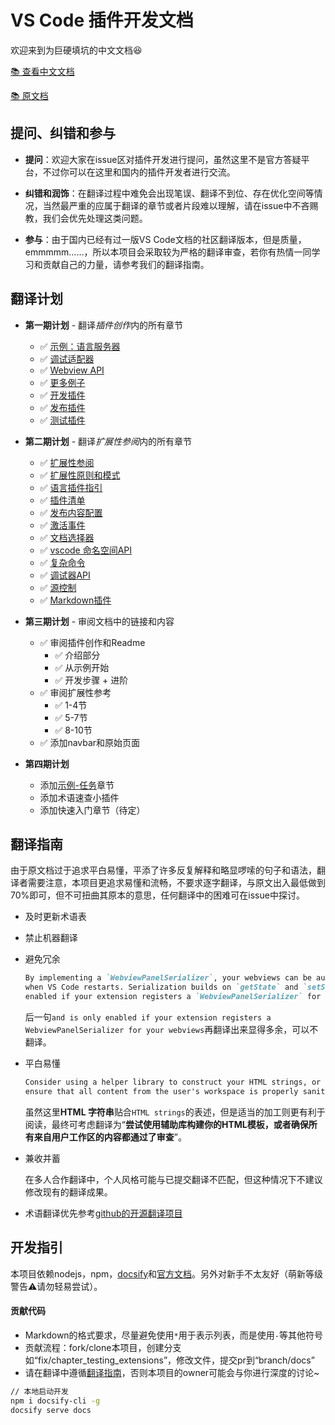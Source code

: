# VS Code 插件开发文档

欢迎来到为巨硬填坑的中文文档😆

[📚 查看中文文档](https://liiked.github.io/VS-Code-Extension-Doc-ZH/
)

[📚 原文档](https://code.visualstudio.com/docs/extensions/overview)

## 提问、纠错和参与

- **提问**：欢迎大家在issue区对插件开发进行提问，虽然这里不是官方答疑平台，不过你可以在这里和国内的插件开发者进行交流。

- **纠错和润饰**：在翻译过程中难免会出现笔误、翻译不到位、存在优化空间等情况，当然最严重的应属于翻译的章节或者片段难以理解，请在issue中不吝赐教，我们会优先处理这类问题。

- **参与**：由于国内已经有过一版VS Code文档的社区翻译版本，但是质量，emmmmm……，所以本项目会采取较为严格的翻译审查，若你有热情一同学习和贡献自己的力量，请参考我们的翻译指南。

## 翻译计划

- **第一期计划** - 翻译*插件创作*内的所有章节
    - ✅ [示例：语言服务器](https://code.visualstudio.com/docs/extensions/example-language-server)
    - ✅ [调试适配器](https://code.visualstudio.com/docs/extensions/example-debuggers)
    - ✅ [Webview API](https://code.visualstudio.com/docs/extensions/webview)
    - ✅ [更多例子](https://code.visualstudio.com/docs/extensions/samples)
    - ✅ [开发插件](https://code.visualstudio.com/docs/extensions/developing-extensions)
    - ✅ [发布插件](https://code.visualstudio.com/docs/extensions/publish-extension)
    - ✅ [测试插件](https://code.visualstudio.com/docs/extensions/testing-extensions)

- **第二期计划** - 翻译*扩展性参阅*内的所有章节
    - ✅ [扩展性参阅](https://code.visualstudio.com/docs/extensionAPI/overview)
    - ✅ [扩展性原则和模式](https://code.visualstudio.com/docs/extensionAPI/patterns-and-principles)
    - ✅ [语言插件指引](https://code.visualstudio.com/docs/extensionAPI/language-support)
    - ✅ [插件清单](https://code.visualstudio.com/docs/extensionAPI/extension-manifest)
    - ✅ [发布内容配置](https://code.visualstudio.com/docs/extensionAPI/extension-points)
    - ✅ [激活事件](https://code.visualstudio.com/docs/extensionAPI/activation-events)
    - ✅ [文档选择器](https://code.visualstudio.com/docs/extensionAPI/document-selectors)
    - ✅ [vscode 命名空间API](https://code.visualstudio.com/docs/extensionAPI/vscode-api)
    - ✅ [复杂命令](https://code.visualstudio.com/docs/extensionAPI/vscode-api-commands)
    - ✅ [调试器API](https://code.visualstudio.com/docs/extensionAPI/api-debugging)
    - ✅ [源控制](https://code.visualstudio.com/docs/extensionAPI/api-scm)
    - ✅ [Markdown插件](https://code.visualstudio.com/docs/extensionAPI/api-markdown)

- **第三期计划** - 审阅文档中的链接和内容
    - ✅ 审阅插件创作和Readme
        - ✅ 介绍部分
        - ✅ 从示例开始
        - ✅ 开发步骤 + 进阶
    - ✅ 审阅扩展性参考
        - ✅ 1-4节
        - ✅ 5-7节
        - ✅ 8-10节
    - ✅ 添加navbar和原始页面

- **第四期计划**
    - 添加[示例-任务](https://code.visualstudio.com/docs/extensions/example-tasks)章节
    - 添加术语速查小插件
    - 添加快速入门章节（待定）

## 翻译指南

由于原文档过于追求平白易懂，平添了许多反复解释和略显啰嗦的句子和语法，翻译者需要注意，本项目更追求易懂和流畅，不要求逐字翻译，与原文出入最低做到70%即可，但不可扭曲其原本的意思，任何翻译中的困难可在issue中探讨。

- 及时更新术语表
- 禁止机器翻译
- 避免冗余
    ```markdown
    By implementing a `WebviewPanelSerializer`, your webviews can be automatically restored 
    when VS Code restarts. Serialization builds on `getState` and `setState`, and is only 
    enabled if your extension registers a `WebviewPanelSerializer` for your webviews.
    ```
    后一句`and is only enabled if your extension registers a WebviewPanelSerializer for your webviews`再翻译出来显得多余，可以不翻译。

- 平白易懂
    ```markdown
    Consider using a helper library to construct your HTML strings, or at least 
    ensure that all content from the user's workspace is properly sanitized.
    ```
    虽然这里**HTML 字符串**贴合`HTML strings`的表述，但是适当的加工则更有利于阅读，最终可考虑翻译为“**尝试使用辅助库构建你的HTML模板，或者确保所有来自用户工作区的内容都通过了审查**”。

- 兼收并蓄

    在多人合作翻译中，个人风格可能与已提交翻译不匹配，但这种情况下不建议修改现有的翻译成果。
- 术语翻译优先参考[github的开源翻译项目](https://github.com/Microsoft/vscode-loc/blob/master/i18n/vscode-language-pack-zh-hans/translations/main.i18n.json)

## 开发指引

本项目依赖nodejs，npm，[docsify](https://docsify.js.org/)和[官方文档](https://code.visualstudio.com/docs)。另外对新手不太友好（萌新等级警告⚠️请勿轻易尝试）。

#### 贡献代码

- Markdown的格式要求，尽量避免使用`*`用于表示列表，而是使用`-`等其他符号
- 贡献流程：fork/clone本项目，创建分支如“fix/chapter_testing_extensions”，修改文件，提交pr到“branch/docs”
- 请在翻译中遵循[翻译指南](#翻译指南)，否则本项目的owner可能会与你进行深度的讨论~

```bash
// 本地启动开发
npm i docsify-cli -g
docsify serve docs
```